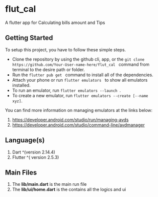# flut_cal

A flutter app for Calculating bills amount and Tips

## Getting Started

To setup this project, you have to follow these simple steps.
<ul>
<li> Clone the repository by using the github cli, app, or the <code>git clone https://github.com/Your-User-name-here/flut_cal </code> command from terminal to the desire path or folder.</li>
<li>Run the <code>flutter pub get </code> command to install all of the dependencies.</li>
<li>Attach your phone or run <code>flutter emulators </code> to show all emulators installed.</li>
<li>To run an emulator, run <code>flutter emulators --launch <emulator id></code>.</li>
<li>To create a new emulator, run <code>flutter emulators --create [--name xyz]</code>.</li>
</ul>

You can find more information on managing emulators at the links below:
  1. https://developer.android.com/studio/run/managing-avds
  2. https://developer.android.com/studio/command-line/avdmanager

## Language(s)
1. Dart ^(version 2.14.4) 
2. Flutter ^( version 2.5.3)

## Main Files
1. The **lib/main.dart** is the main run file
2. The **lib/ui/home.dart** is the contains all the logics and ui



